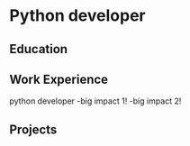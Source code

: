 # Python developer 


## Education


## Work Experience 
python developer
-big impact 1!
-big impact 2!

## Projects
